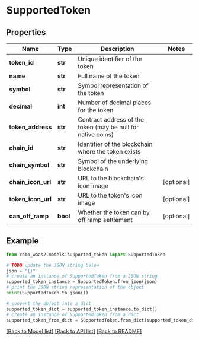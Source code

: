 # SupportedToken


## Properties

Name | Type | Description | Notes
------------ | ------------- | ------------- | -------------
**token_id** | **str** | Unique identifier of the token | 
**name** | **str** | Full name of the token | 
**symbol** | **str** | Symbol representation of the token | 
**decimal** | **int** | Number of decimal places for the token | 
**token_address** | **str** | Contract address of the token (may be null for native coins) | 
**chain_id** | **str** | Identifier of the blockchain where the token exists | 
**chain_symbol** | **str** | Symbol of the underlying blockchain | 
**chain_icon_url** | **str** | URL to the blockchain&#39;s icon image | [optional] 
**token_icon_url** | **str** | URL to the token&#39;s icon image | [optional] 
**can_off_ramp** | **bool** | Whether the token can by off ramp settlement | [optional] 

## Example

```python
from cobo_waas2.models.supported_token import SupportedToken

# TODO update the JSON string below
json = "{}"
# create an instance of SupportedToken from a JSON string
supported_token_instance = SupportedToken.from_json(json)
# print the JSON string representation of the object
print(SupportedToken.to_json())

# convert the object into a dict
supported_token_dict = supported_token_instance.to_dict()
# create an instance of SupportedToken from a dict
supported_token_from_dict = SupportedToken.from_dict(supported_token_dict)
```
[[Back to Model list]](../README.md#documentation-for-models) [[Back to API list]](../README.md#documentation-for-api-endpoints) [[Back to README]](../README.md)


